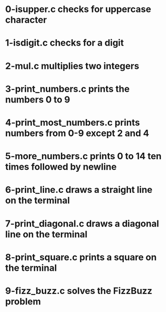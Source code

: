 # 0-isupper.c checks for uppercase character
# 1-isdigit.c checks for a digit
# 2-mul.c multiplies two integers
# 3-print_numbers.c prints the numbers 0 to 9
# 4-print_most_numbers.c prints numbers from 0-9 except 2 and 4
# 5-more_numbers.c prints 0 to 14 ten times followed by newline
# 6-print_line.c draws a straight line on the terminal
# 7-print_diagonal.c draws a diagonal line on the terminal
# 8-print_square.c prints a square on the terminal
# 9-fizz_buzz.c solves the FizzBuzz problem
